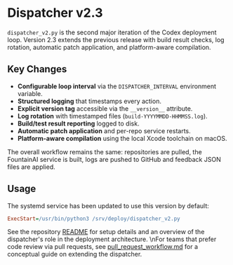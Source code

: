 # Dispatcher v2.3

`dispatcher_v2.py` is the second major iteration of the Codex deployment loop.
Version 2.3 extends the previous release with build result checks, log rotation,
automatic patch application, and platform-aware compilation.

## Key Changes

- **Configurable loop interval** via the `DISPATCHER_INTERVAL` environment
  variable.
- **Structured logging** that timestamps every action.
- **Explicit version tag** accessible via the `__version__` attribute.
- **Log rotation** with timestamped files (`build-YYYYMMDD-HHMMSS.log`).
- **Build/test result reporting** logged to disk.
- **Automatic patch application** and per-repo service restarts.
- **Platform-aware compilation** using the local Xcode toolchain on macOS.

The overall workflow remains the same: repositories are pulled, the FountainAI
service is built, logs are pushed to GitHub and feedback JSON files are applied.

## Usage

The systemd service has been updated to use this version by default:

```ini
ExecStart=/usr/bin/python3 /srv/deploy/dispatcher_v2.py
```

See the repository [README](../README.md) for setup details and an overview of
the dispatcher's role in the deployment architecture.
\nFor teams that prefer code review via pull requests, see [pull_request_workflow.md](pull_request_workflow.md) for a conceptual guide on extending the dispatcher.
